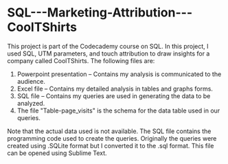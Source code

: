 # SQL---Marketing-Attribution---CoolTShirts
This project is part of the Codecademy course on SQL. In this project, I used SQL, UTM parameters, and touch attribution to draw insights for a company called CoolTShirts. The following files are:
1.	Powerpoint presentation – Contains my analysis is communicated to the audience.
2.	Excel file – Contains my detailed analysis in tables and graphs forms.
3.	SQL file – Contains my queries are used in generating the data to be analyzed. 
4.	The file "Table-page_visits" is the schema for the data table used in our queries.

Note that the actual data used is not available. The SQL file contains the programming code used to create the queries. Originally the queries were created using .SQLite format but I converted it to the .sql format. This file can be opened using Sublime Text.
